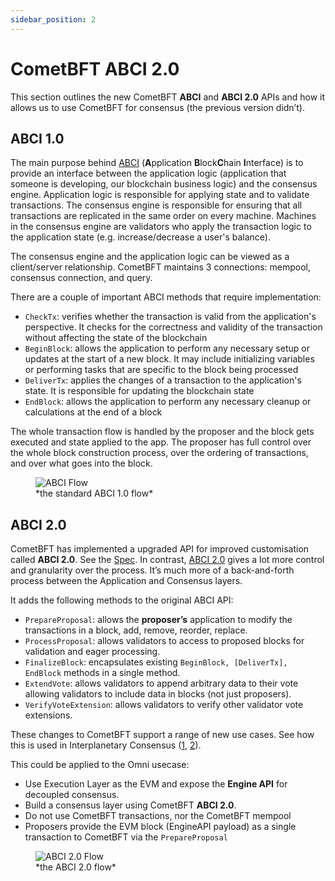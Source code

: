 ```yaml
---
sidebar_position: 2
---
```


# CometBFT ABCI 2.0

This section outlines the new CometBFT **ABCI** and **ABCI 2.0** APIs and how it allows us to use CometBFT for consensus (the previous version didn’t).

## ABCI 1.0

The main purpose behind [ABCI](https://docs.tendermint.com/v0.33/app-dev/app-development.html) (**A**pplication **B**lock**C**hain **I**nterface) is to provide an interface between the application logic (application that someone is developing, our blockchain business logic) and the consensus engine. Application logic is responsible for applying state and to validate transactions. The consensus engine is responsible for ensuring that all transactions are replicated in the same order on every machine. Machines in the consensus engine are validators who apply the transaction logic to the application state (e.g. increase/decrease a user's balance).

The consensus engine and the application logic can be viewed as a client/server relationship. CometBFT maintains 3 connections: mempool, consensus connection, and query.

There are a couple of important ABCI methods that require implementation:

- `CheckTx`: verifies whether the transaction is valid from the application's perspective. It checks for the correctness and validity of the transaction without affecting the state of the blockchain
- `BeginBlock`: allows the application to perform any necessary setup or updates at the start of a new block. It may include initializing variables or performing tasks that are specific to the block being processed
- `DeliverTx`: applies the changes of a transaction to the application's state. It is responsible for updating the blockchain state
- `EndBlock`: allows the application to perform any necessary cleanup or calculations at the end of a block

The whole transaction flow is handled by the proposer and the block gets executed and state applied to the app. The proposer has full control over the whole block construction process, over the ordering of transactions, and over what goes into the block.

<figure>
  <img src="/img/abci-flow.png" alt="ABCI Flow" />
  <figcaption>*the standard ABCI 1.0 flow*</figcaption>
</figure>

## ABCI 2.0

CometBFT has implemented a upgraded API for improved customisation called **ABCI 2.0**. See the [Spec](https://github.com/cometbft/cometbft/tree/main/spec/abci). In contrast, [ABCI 2.0](https://docs.cometbft.com/v0.38/spec/abci/abci++_basic_concepts) gives a lot more control and granularity over the process. It’s much more of a back-and-forth process between the Application and Consensus layers.

It adds the following methods to the original ABCI API:

- `PrepareProposal`: allows the **proposer’s** application to modify the transactions in a block, add, remove, reorder, replace.
- `ProcessProposal`: allows validators to access to proposed blocks for validation and eager processing.
- `FinalizeBlock`: encapsulates existing `BeginBlock, [DeliverTx], EndBlock` methods in a single method.
- `ExtendVote`: allows validators to append arbitrary data to their vote allowing validators to include data in blocks (not just proposers).
- `VerifyVoteExtension`: allows validators to verify other validator vote extensions.

These changes to CometBFT support a range of new use cases. See how this is used in Interplanetary Consensus ([1](https://docs.google.com/document/d/1cFoTdoRuYgxmWJia6K-b5vmEj-4MvyHCNvShZpyconU/edit), [2](https://docs.ipc.space/key-concepts/architecture#abci++)).

This could be applied to the Omni usecase:

- Use Execution Layer as the EVM and expose the **Engine API** for decoupled consensus.
- Build a consensus layer using CometBFT **ABCI 2.0**.
- Do not use CometBFT transactions, nor the CometBFT mempool
- Proposers provide the EVM block (EngineAPI payload) as a single transaction to CometBFT via the `PrepareProposal`

<figure>
  <img src="/img/abci2-flow.png" alt="ABCI 2.0 Flow" />
  <figcaption>*the ABCI 2.0 flow*</figcaption>
</figure>
